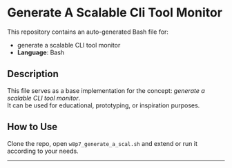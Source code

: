 # Generate A Scalable Cli Tool Monitor

This repository contains an auto-generated Bash file for:

- generate a scalable CLI tool monitor
- **Language**: Bash

## Description

This file serves as a base implementation for the concept: *generate a scalable CLI tool monitor*.  
It can be used for educational, prototyping, or inspiration purposes.

## How to Use

Clone the repo, open `w8p7_generate_a_scal.sh` and extend or run it according to your needs.

---


